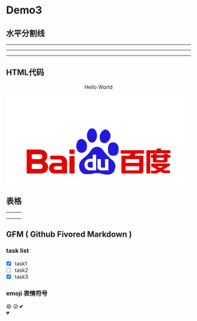# Demo3

## 水平分割线

---
***
___

## HTML代码

<p align="center">Hello World</p>
<!-- 注释 -->

<p align="center">
<img src="./images/bd_logo.png" />
</p>

## 表格

|      |      |      |
| :--- | ---- | ---- |
|      |      |      |
|      |      |      |
|      |      |      |



## GFM   ( Github Fivored Markdown )

### task list

- [x] task1
- [ ] task2
- [x] task3

### emoji 表情符号

:smile:
:stuck_out_tongue_winking_eye:
:two_hearts:	
:broken_heart:

